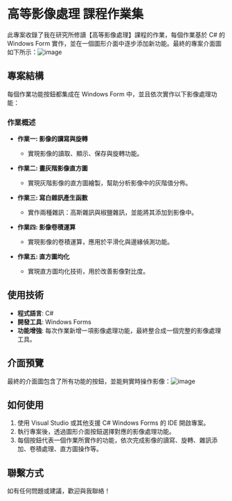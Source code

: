# 高等影像處理 課程作業集

此專案收錄了我在研究所修讀【高等影像處理】課程的作業，每個作業基於 C# 的 Windows Form 實作，並在一個圖形介面中逐步添加新功能。最終的專案介面圖如下所示：![image](https://i.imgur.com/OE2Iinh.png)

## 專案結構

每個作業功能按鈕都集成在 Windows Form 中，並且依次實作以下影像處理功能：

### 作業概述

- **作業一: 影像的讀寫與旋轉**
  - 實現影像的讀取、顯示、保存與旋轉功能。
  
- **作業二: 畫灰階影像直方圖**
  - 實現灰階影像的直方圖繪製，幫助分析影像中的灰階值分佈。
  
- **作業三: 寫白雜訊產生函數**
  - 實作兩種雜訊：高斯雜訊與椒鹽雜訊，並能將其添加到影像中。
  
- **作業四: 影像卷積運算**
  - 實現影像的卷積運算，應用於平滑化與邊緣偵測功能。

- **作業五: 直方圖均化**
  - 實現直方圖均化技術，用於改善影像對比度。

## 使用技術

- **程式語言**: C#
- **開發工具**: Windows Forms
- **功能增強**: 每次作業新增一項影像處理功能，最終整合成一個完整的影像處理工具。

## 介面預覽

最終的介面圖包含了所有功能的按鈕，並能夠實時操作影像：![image](https://i.imgur.com/jQE2SXJ.gif)

## 如何使用

1. 使用 Visual Studio 或其他支援 C# Windows Forms 的 IDE 開啟專案。
2. 執行專案後，透過圖形介面按鈕選擇對應的影像處理功能。
3. 每個按鈕代表一個作業所實作的功能，依次完成影像的讀寫、旋轉、雜訊添加、卷積處理、直方圖操作等。

## 聯繫方式

如有任何問題或建議，歡迎與我聯絡！
